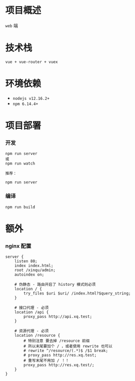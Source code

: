 # 项目概述

`web` 端

# 技术栈

```text
vue + vue-router + vuex
```

# 环境依赖

- `nodejs v12.16.2+`
- `npm 6.14.4+`

# 项目部署

### 开发

```text
npm run server
或
npm run watch

推荐：

npm run server
```

### 编译

```text
npm run build
```

# 额外

### nginx 配置

```text
server {
    listen 80;
    index index.html;
    root /xinqu/admin;
    autoindex on;
    
    # 伪静态 - 路由开启了 history 模式则必须
    location / {
        try_files $uri $uri/ /index.html?$query_string;
    }
    
    # 接口代理 - 必须
    location /api {
        proxy_pass http://api.xq.test;
    }
    
    # 资源代理 - 必须
    location /resource {
        # 特别注意 要去掉 /resource 前缀
        # 所以末尾要加个 / ，或者使用 rewrite 也可以
        # rewrite ^/resource/(.*)$ /$1 break;
        # proxy_pass http://res.xq.test;
        # 重写末尾不用加 / ！！
        proxy_pass http://res.xq.test/;
    }
}
```
